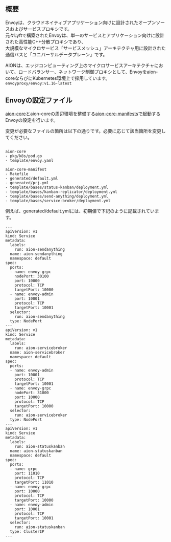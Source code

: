 ## 概要
Envoyは、クラウドネイティブアプリケーション向けに設計されたオープンソースおよびサービスプロキシです。  
元々Lyftで構築されたEnvoyは、単一のサービスとアプリケーション向けに設計された高性能C++分散プロキシであり、  
大規模なマイクロサービス「サービスメッシュ」アーキテクチャ用に設計された通信バスと「ユニバーサルデータプレーン」です。  

AIONは、エッジコンピューティング上のマイクロサービスアーキテクチャにおいて、ロードバランサー、ネットワーク制御プロキシとして、Envoyをaion-coreならびにKubernetes環境上で採用しています。  
`envoyproxy/envoy:v1.16-latest`

## Envoyの設定ファイル
[aion-core](https://github.com/latonaio/aion-core)とaion-coreの周辺環境を整備する[aion-core-manifests](aion-core-manifests)で起動するEnvoyの設定を行います。

変更が必要なファイルの箇所は以下の通りです。必要に応じて該当箇所を変更してください。


```

aion-core
- pkg/k8s/pod.go
- template/envoy.yaml

aion-core-manifest
- Makefile
- generated/default.yml
- generated/prj.yml
- template/bases/status-kanban/deployment.yml
- template/bases/kanban-replicator/deployment.yml
- template/bases/send-anything/deployment.yml
- template/bases/service-broker/deployment.yml

```

例えば、generated/default.ymlには、初期値で下記のように記載されています。   
```
---
apiVersion: v1
kind: Service
metadata:
  labels:
    run: aion-sendanything
  name: aion-sendanything
  namespace: default
spec:
  ports:
  - name: envoy-grpc
    nodePort: 30100
    port: 10000
    protocol: TCP
    targetPort: 10000
  - name: envoy-admin
    port: 10001
    protocol: TCP
    targetPort: 10001
  selector:
    run: aion-sendanything
  type: NodePort
---
apiVersion: v1
kind: Service
metadata:
  labels:
    run: aion-servicebroker
  name: aion-servicebroker
  namespace: default
spec:
  ports:
  - name: envoy-admin
    port: 10001
    protocol: TCP
    targetPort: 10001
  - name: envoy-grpc
    nodePort: 31000
    port: 10000
    protocol: TCP
    targetPort: 10000
  selector:
    run: aion-servicebroker
  type: NodePort
---
apiVersion: v1
kind: Service
metadata:
  labels:
    run: aion-statuskanban
  name: aion-statuskanban
  namespace: default
spec:
  ports:
  - name: grpc
    port: 11010
    protocol: TCP
    targetPort: 11010
  - name: envoy-grpc
    port: 10000
    protocol: TCP
    targetPort: 10000
  - name: envoy-admin
    port: 10001
    protocol: TCP
    targetPort: 10001
  selector:
    run: aion-statuskanban
  type: ClusterIP
---
```